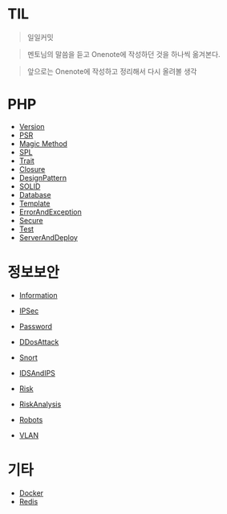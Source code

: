 # TIL

> 일일커밋

> 멘토님의 말씀을 듣고 Onenote에 작성하던 것을 하나씩 옮겨본다.

> 앞으로는 Onenote에 작성하고 정리해서 다시 올려볼 생각

# PHP

* [Version](https://github.com/kso1204/TIL/blob/main/PHP/Version.md)
* [PSR](https://github.com/kso1204/TIL/blob/main/PHP/PSR.md)
* [Magic Method](https://github.com/kso1204/TIL/blob/main/PHP/Magic.md)
* [SPL](https://github.com/kso1204/TIL/blob/main/PHP/SPL.md)
* [Trait](https://github.com/kso1204/TIL/blob/main/PHP/Trait.md)
* [Closure](https://github.com/kso1204/TIL/blob/main/PHP/Closure.md)
* [DesignPattern](https://github.com/kso1204/TIL/blob/main/PHP/DesignPattern.md)
* [SOLID](https://github.com/kso1204/TIL/blob/main/PHP/SOLID.md)
* [Database](https://github.com/kso1204/TIL/blob/main/PHP/Database.md)
* [Template](https://github.com/kso1204/TIL/blob/main/PHP/Template.md)
* [ErrorAndException](https://github.com/kso1204/TIL/blob/main/PHP/ErrorAndException.md)
* [Secure](https://github.com/kso1204/TIL/blob/main/PHP/Secure.md)
* [Test](https://github.com/kso1204/TIL/blob/main/PHP/Test.md)
* [ServerAndDeploy](https://github.com/kso1204/TIL/blob/main/PHP/ServerAndDeploy.md)



# 정보보안

* [Information](https://github.com/kso1204/TIL/blob/main/Inforsec/Information.md)

* [IPSec](https://github.com/kso1204/TIL/blob/main/Inforsec/IPSec.md)
* [Password](https://github.com/kso1204/TIL/blob/main/Inforsec/Password.md)
* [DDosAttack](https://github.com/kso1204/TIL/blob/main/Inforsec/DDosAttack.md)
* [Snort](https://github.com/kso1204/TIL/blob/main/Inforsec/Snort.md)

* [IDSAndIPS](https://github.com/kso1204/TIL/blob/main/Inforsec/IDSAndIPS.md)

* [Risk](https://github.com/kso1204/TIL/blob/main/Inforsec/Risk.md)
* [RiskAnalysis](https://github.com/kso1204/TIL/blob/main/Inforsec/RiskAnalysis.md)
* [Robots](https://github.com/kso1204/TIL/blob/main/Inforsec/Robots.md)
* [VLAN](https://github.com/kso1204/TIL/blob/main/Inforsec/VLAN.md)

# 기타

* [Docker](https://github.com/kso1204/TIL/blob/main/ETC/Docker.md)
* [Redis](https://github.com/kso1204/TIL/blob/main/ETC/Redis.md)